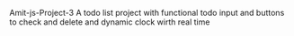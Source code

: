 Amit-js-Project-3
A todo list project with functional todo input and buttons to check and delete 
and dynamic clock wirth real time